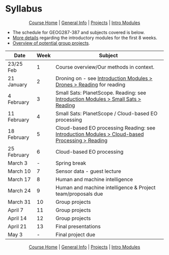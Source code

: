 Syllabus
================

<center>

[Course Home](../README.md) | [General Info](general-information.md) |
[Projects](projects.md) | [Intro Modules](introductory-modules.md)

</center>

  - The schedule for GEOG287-387 and subjects covered is below.
  - [More details](introductory-modules.md) regarding the introductory
    modules for the first 8 weeks.
  - [Overview of potential group
projects](projects.md).

| Date        | Week | Subject                                                                                                                                            |
| ----------- | ---- | -------------------------------------------------------------------------------------------------------------------------------------------------- |
| 23/25 Feb   | 1    | Course overview/Our methods in context.                                                                                                            |
| 21 January  | 2    | Droning on - see [Introduction Modules \> Drones \> Reading](introductory-modules.md#droning-on) for reading                                       |
| 4 February  | 3    | Small Sats: PlanetScope. Reading: see [Introduction Modules \> Small Sats \> Reading](introductory-modules.md#small-sats)                          |
| 11 February | 4    | Small Sats: PlanetScope / Cloud-based EO processing                                                                                                |
| 18 February | 5    | Cloud-based EO processing Reading: see [Introduction Modules \> Cloud-based Processing \> Reading](introductory-modules.md#cloud-based-processing) |
| 25 February | 6    | Cloud-based EO processing                                                                                                                          |
| March 3     | \-   | Spring break                                                                                                                                       |
| March 10    | 7    | Sensor data - guest lecture                                                                                                                        |
| March 17    | 8    | Human and machine intelligence                                                                                                                     |
| March 24    | 9    | Human and machine intelligence & Project team/proposals due                                                                                        |
| March 31    | 10   | Group projects                                                                                                                                     |
| April 7     | 11   | Group projects                                                                                                                                     |
| April 14    | 12   | Group projects                                                                                                                                     |
| April 21    | 13   | Final presentations                                                                                                                                |
| May 3       | \-   | Final project due                                                                                                                                  |

<center>

[Course Home](../README.md) | [General Info](general-information.md) |
[Projects](projects.md) | [Intro Modules](introductory-modules.md)

</center>
